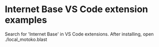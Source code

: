 # Internet Base VS Code extension examples

Search for 'Internet Base' in VS Code extensions.
After installing, open ./local_motoko.blast
